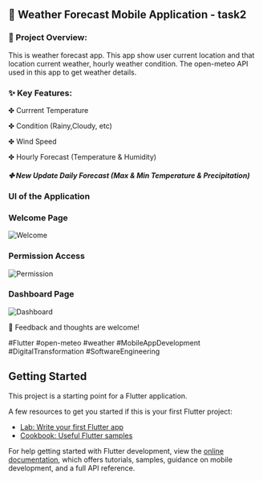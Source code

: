 <h2>🚀 Weather Forecast Mobile Application - task2 </h2>
<h3>📜 Project Overview:</h3>
<p> This is weather forecast app. This app show user current location and that location current weather, hourly weather condition. The open-meteo API used in this app to get weather details.</p>

<h3>✨ Key Features:</h3>
  <p>✤ Currrent Temperature </p>
  <p>✤ Condition (Rainy,Cloudy, etc) </p>
  <p>✤ Wind Speed </p>
  <p>✤ Hourly Forecast (Temperature & Humidity) </p>
  <h5>✤ New Update Daily Forecast (Max & Min Temperature & Precipitation) </h5>

<h3> UI of the Application </h3>
<h3> Welcome Page </h3>

![Welcome](https://github.com/user-attachments/assets/69444dfd-7fe5-4f58-819a-7f66b0bcbab2)

<h3> Permission Access </h3>

![Permission](https://github.com/user-attachments/assets/b5e6e703-43b9-4c51-9f40-7ffa297ab71f)

<h3> Dashboard Page </h3>

![Dashboard](https://github.com/user-attachments/assets/f56b8b7f-1e5a-4a9c-bafa-c2f1d5dd9ebf)

<p>🔗 Feedback and thoughts are welcome!</p>

#Flutter #open-meteo #weather #MobileAppDevelopment #DigitalTransformation #SoftwareEngineering


## Getting Started

This project is a starting point for a Flutter application.

A few resources to get you started if this is your first Flutter project:

- [Lab: Write your first Flutter app](https://docs.flutter.dev/get-started/codelab)
- [Cookbook: Useful Flutter samples](https://docs.flutter.dev/cookbook)

For help getting started with Flutter development, view the
[online documentation](https://docs.flutter.dev/), which offers tutorials,
samples, guidance on mobile development, and a full API reference.
